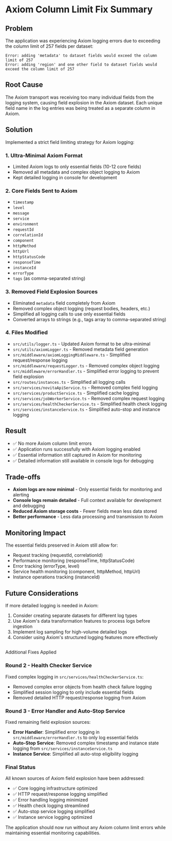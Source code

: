 # Axiom Column Limit Fix Summary

## Problem
The application was experiencing Axiom logging errors due to exceeding the column limit of 257 fields per dataset:

```
Error: adding 'metadata' to dataset fields would exceed the column limit of 257
Error: adding 'region' and one other field to dataset fields would exceed the column limit of 257
```

## Root Cause
The Axiom transport was receiving too many individual fields from the logging system, causing field explosion in the Axiom dataset. Each unique field name in the log entries was being treated as a separate column in Axiom.

## Solution
Implemented a strict field limiting strategy for Axiom logging:

### 1. Ultra-Minimal Axiom Format
- Limited Axiom logs to only essential fields (10-12 core fields)
- Removed all metadata and complex object logging to Axiom
- Kept detailed logging in console for development

### 2. Core Fields Sent to Axiom
- `timestamp`
- `level`
- `message`
- `service`
- `environment`
- `requestId`
- `correlationId`
- `component`
- `httpMethod`
- `httpUrl`
- `httpStatusCode`
- `responseTime`
- `instanceId`
- `errorType`
- `tags` (as comma-separated string)

### 3. Removed Field Explosion Sources
- Eliminated `metadata` field completely from Axiom
- Removed complex object logging (request bodies, headers, etc.)
- Simplified all logging calls to use only essential fields
- Converted arrays to strings (e.g., tags array to comma-separated string)

### 4. Files Modified
- `src/utils/logger.ts` - Updated Axiom format to be ultra-minimal
- `src/utils/axiomLogger.ts` - Removed metadata field generation
- `src/middleware/axiomLoggingMiddleware.ts` - Simplified request/response logging
- `src/middleware/requestLogger.ts` - Removed complex object logging
- `src/middleware/errorHandler.ts` - Simplified error logging to prevent field explosion
- `src/routes/instances.ts` - Simplified all logging calls
- `src/services/novitaApiService.ts` - Removed complex field logging
- `src/services/productService.ts` - Simplified cache logging
- `src/services/jobWorkerService.ts` - Removed complex request logging
- `src/services/healthCheckerService.ts` - Simplified health check logging
- `src/services/instanceService.ts` - Simplified auto-stop and instance logging

## Result
- ✅ No more Axiom column limit errors
- ✅ Application runs successfully with Axiom logging enabled
- ✅ Essential information still captured in Axiom for monitoring
- ✅ Detailed information still available in console logs for debugging

## Trade-offs
- **Axiom logs are now minimal** - Only essential fields for monitoring and alerting
- **Console logs remain detailed** - Full context available for development and debugging
- **Reduced Axiom storage costs** - Fewer fields mean less data stored
- **Better performance** - Less data processing and transmission to Axiom

## Monitoring Impact
The essential fields preserved in Axiom still allow for:
- Request tracking (requestId, correlationId)
- Performance monitoring (responseTime, httpStatusCode)
- Error tracking (errorType, level)
- Service health monitoring (component, httpMethod, httpUrl)
- Instance operations tracking (instanceId)

## Future Considerations
If more detailed logging is needed in Axiom:
1. Consider creating separate datasets for different log types
2. Use Axiom's data transformation features to process logs before ingestion
3. Implement log sampling for high-volume detailed logs
4. Consider using Axiom's structured logging features more effectively
## 
Additional Fixes Applied

### Round 2 - Health Checker Service
Fixed complex logging in `src/services/healthCheckerService.ts`:
- Removed complex error objects from health check failure logging
- Simplified session logging to only include essential fields
- Removed detailed HTTP request/response logging from Axiom

### Round 3 - Error Handler and Auto-Stop Service
Fixed remaining field explosion sources:
- **Error Handler**: Simplified error logging in `src/middleware/errorHandler.ts` to only log essential fields
- **Auto-Stop Service**: Removed complex timestamp and instance state logging from `src/services/instanceService.ts`
- **Instance Service**: Simplified all auto-stop eligibility logging

### Final Status
All known sources of Axiom field explosion have been addressed:
- ✅ Core logging infrastructure optimized
- ✅ HTTP request/response logging simplified
- ✅ Error handling logging minimized
- ✅ Health check logging streamlined
- ✅ Auto-stop service logging simplified
- ✅ Instance service logging optimized

The application should now run without any Axiom column limit errors while maintaining essential monitoring capabilities.